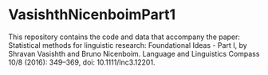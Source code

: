 # VasishthNicenboimPart1
This repository contains the code and data that accompany the paper: Statistical methods for linguistic research: Foundational Ideas - Part I, by Shravan Vasishth and Bruno Nicenboim. Language and Linguistics Compass 10/8 (2016): 349–369, doi: 10.1111/lnc3.12201.


